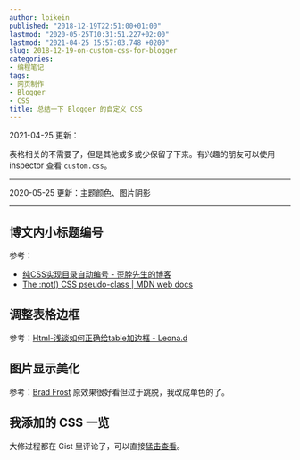 ```yaml
---
author: loikein
published: "2018-12-19T22:51:00+01:00"
lastmod: "2020-05-25T10:31:51.227+02:00"
lastmod: "2021-04-25 15:57:03.748 +0200"
slug: 2018-12-19-on-custom-css-for-blogger
categories:
- 编程笔记
tags:
- 网页制作
- Blogger
- CSS
title: 总结一下 Blogger 的自定义 CSS
---
```


2021-04-25 更新：

表格相关的不需要了，但是其他或多或少保留了下来。有兴趣的朋友可以使用 inspector 查看 `custom.css`。

***

2020-05-25 更新：主题颜色、图片阴影

***

<!-- 代码高亮的思考及实践过程写在[这篇博文](https://loikein.blogspot.com/2018/09/blog-post.html)里了。  
 -->

## 博文内小标题编号

参考：  

-   [纯CSS实现目录自动编号 -
    歪脖先生的博客](https://blog.csdn.net/ixygj197875/article/details/79391744)
-   [The :not() CSS pseudo-class | MDN web
    docs](https://developer.mozilla.org/en-US/docs/Web/CSS/:not)

## 调整表格边框

参考：[Html-浅谈如何正确给table加边框 -
Leona.d](https://www.cnblogs.com/leona-d/p/6125896.html)  

## 图片显示美化

参考：[Brad Frost](https://bradfrost.com/web/)
原效果很好看但过于跳脱，我改成单色的了。  

## 我添加的 CSS 一览

大修过程都在 Gist
里评论了，可以直接[猛击查看](https://gist.github.com/loikein/7b2a4f7d98d366a732dafd755b5248ff)。
